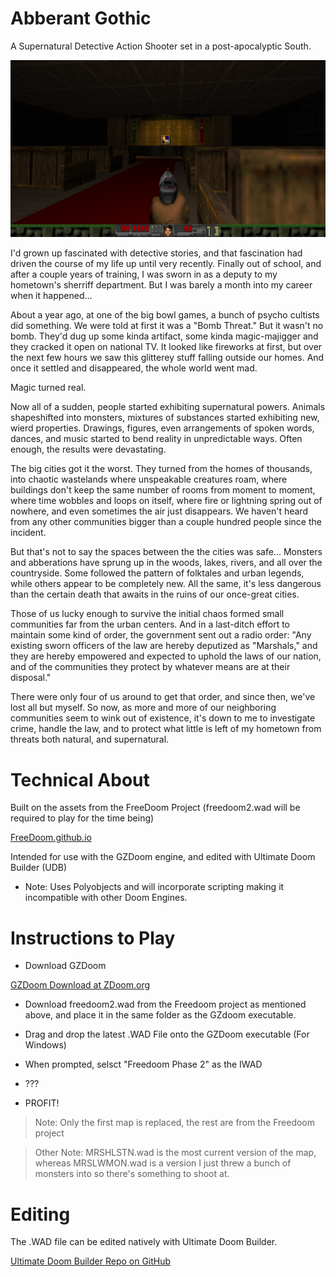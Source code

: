 # Abberant Gothic

A Supernatural Detective Action Shooter set in a post-apocalyptic South.

![Screenshots/Screenshot 2024-02-25 063312.png](https://github.com/DerrangedGadgeteer/AbberantGothic/blob/main/Screenshots/Screenshot%202024-02-25%20063312.png?raw=true)

I'd grown up fascinated with detective stories, and that fascination had driven the course of my life up until very recently.  Finally out of school, and after a couple years of training, I was sworn in as a deputy to my hometown's sherriff department.  But I was barely a month into my career when it happened...

About a year ago, at one of the big bowl games, a bunch of psycho cultists did something.  We were told at first it was a "Bomb Threat."  But it wasn't no bomb.  They'd dug up some kinda artifact, some kinda magic-majigger and they cracked it open on national TV.  It looked like fireworks at first, but over the next few hours we saw this glitterey stuff falling outside our homes.  And once it settled and disappeared, the whole world went mad.

Magic turned real.

Now all of a sudden, people started exhibiting supernatural powers.  Animals shapeshifted into monsters, mixtures of substances started exhibiting new, wierd properties.  Drawings, figures, even arrangements of spoken words, dances, and music started to bend reality in unpredictable ways.  Often enough, the results were devastating.  

The big cities got it the worst.  They turned from the homes of thousands, into chaotic wastelands where unspeakable creatures roam, where buildings don't keep the same number of rooms from moment to moment, where time wobbles and loops on itself, where fire or lightning spring out of nowhere, and even sometimes the air just disappears.  We haven't heard from any other communities bigger than a couple hundred people since the incident.  

But that's not to say the spaces between the the cities was safe... Monsters and abberations have sprung up in the woods, lakes, rivers, and all over the countryside.  Some followed the pattern of folktales and urban legends, while others appear to be completely new.  All the same, it's less dangerous than the certain death that awaits in the ruins of our once-great cities.  

Those of us lucky enough to survive the initial chaos formed small communities far from the urban centers.  And in a last-ditch effort to maintain some kind of order, the government sent out a radio order: "Any existing sworn officers of the law are hereby deputized as "Marshals," and they are hereby empowered and expected to uphold the laws of our nation, and of the communities they protect by whatever means are at their disposal." 

There were only four of us around to get that order, and since then, we've lost all but myself.  So now, as more and more of our neighboring communities seem to wink out of existence, it's down to me to investigate crime, handle the law, and to protect what little is left of my hometown from threats both natural, and supernatural.  

# Technical About

Built on the assets from the FreeDoom Project (freedoom2.wad will be required to play for the time being)

[FreeDoom.github.io](https://freedoom.github.io/)

Intended for use with the GZDoom engine, and edited with Ultimate Doom Builder (UDB)
- Note: Uses Polyobjects and will incorporate scripting making it incompatible with other Doom Engines.

# Instructions to Play

- Download GZDoom

[GZDoom Download at ZDoom.org](https://zdoom.org/downloads)

- Download freedoom2.wad from the Freedoom project as mentioned above, and place it in the same folder as the GZdoom executable.

- Drag and drop the latest .WAD File onto the GZDoom executable (For Windows)

- When prompted, selsct "Freedoom Phase 2" as the IWAD

- ???

- PROFIT!

>Note: Only the first map is replaced, the rest are from the Freedoom project

>Other Note: MRSHLSTN.wad is the most current version of the map, whereas MRSLWMON.wad is a version I just threw a bunch of monsters into so there's something to shoot at.

# Editing

The .WAD file can be edited natively with Ultimate Doom Builder.

[Ultimate Doom Builder Repo on GitHub](https://github.com/UltimateDoomBuilder/UltimateDoomBuilder)
